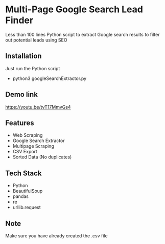 # Multi-Page Google Search Lead Finder
Less than 100 lines Python script to extract Google search results to filter out potential leads using SEO

## Installation
Just run the Python script
- python3 googleSearchExtractor.py

## Demo link
https://youtu.be/tvT17MmvGs4

## Features

- Web Scraping
- Google Search Extractor
- Multipage Scraping
- CSV Export
- Sorted Data (No duplicates)

## Tech Stack

- Python
- BeautifulSoup
- pandas
- re
- urllib.request

## Note
Make sure you have already created the .csv file
